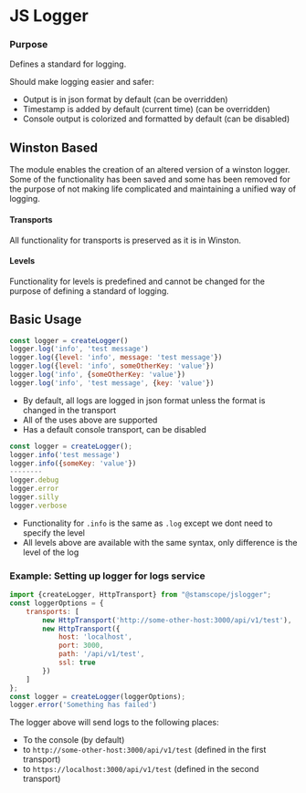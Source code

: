 # JS Logger

### Purpose
Defines a standard for logging.

Should make logging easier and safer:
- Output is in json format by default (can be overridden)
- Timestamp is added by default (current time) (can be overridden)
- Console output is colorized and formatted by default (can be disabled)

## Winston Based
The module enables the creation of an altered version of a winston logger.
Some of the functionality has been saved and some has been removed for the purpose of 
not making life complicated and maintaining a unified way of logging.

#### Transports
All functionality for transports is preserved as it is in Winston.

#### Levels
Functionality for levels is predefined and cannot be changed for the purpose
of defining a standard of logging.

## Basic Usage
```javascript
const logger = createLogger()
logger.log('info', 'test message')
logger.log({level: 'info', message: 'test message'})
logger.log({level: 'info', someOtherKey: 'value'})
logger.log('info', {someOtherKey: 'value'})
logger.log('info', 'test message', {key: 'value'})
```

- By default, all logs are logged in json format unless the format is changed in the transport
- All of the uses above are supported
- Has a default console transport, can be disabled

```javascript
const logger = createLogger();
logger.info('test message')
logger.info({someKey: 'value'})
--------
logger.debug
logger.error
logger.silly
logger.verbose
```

- Functionality for `.info` is the same as `.log` except we dont need to specify the level
- All levels above are available with the same syntax, only difference is the level of the log

### Example: Setting up logger for logs service

```javascript
import {createLogger, HttpTransport} from "@stamscope/jslogger";
const loggerOptions = {
    transports: [
        new HttpTransport('http://some-other-host:3000/api/v1/test'),
        new HttpTransport({
            host: 'localhost',
            port: 3000,
            path: '/api/v1/test',
            ssl: true
        })
    ]
};
const logger = createLogger(loggerOptions);
logger.error('Something has failed')
```
The logger above will send logs to the following places:
- To the console (by default)
- to `http://some-other-host:3000/api/v1/test` (defined in the first transport)
- to `https://localhost:3000/api/v1/test` (defined in the second transport)
